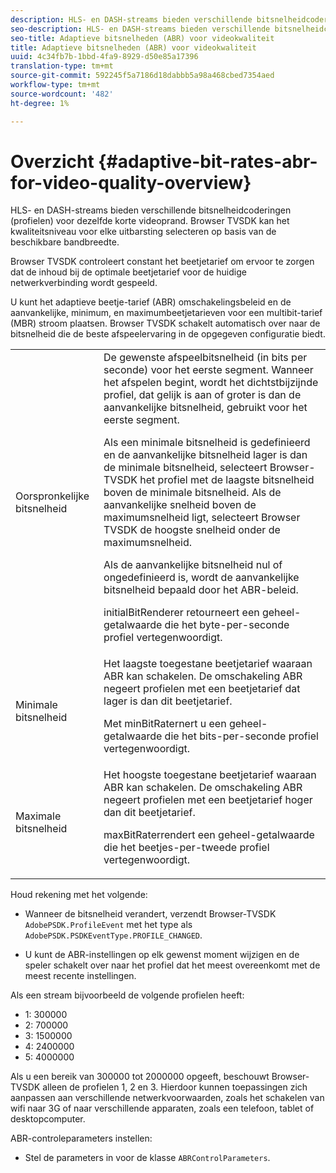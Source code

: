 ```yaml
---
description: HLS- en DASH-streams bieden verschillende bitsnelheidcoderingen (profielen) voor dezelfde korte videoprand. Browser TVSDK kan het kwaliteitsniveau voor elke uitbarsting selecteren op basis van de beschikbare bandbreedte.
seo-description: HLS- en DASH-streams bieden verschillende bitsnelheidcoderingen (profielen) voor dezelfde korte videoprand. Browser TVSDK kan het kwaliteitsniveau voor elke uitbarsting selecteren op basis van de beschikbare bandbreedte.
seo-title: Adaptieve bitsnelheden (ABR) voor videokwaliteit
title: Adaptieve bitsnelheden (ABR) voor videokwaliteit
uuid: 4c34fb7b-1bbd-4fa9-8929-d50e85a17396
translation-type: tm+mt
source-git-commit: 592245f5a7186d18dabbb5a98a468cbed7354aed
workflow-type: tm+mt
source-wordcount: '482'
ht-degree: 1%

---
```



# Overzicht {#adaptive-bit-rates-abr-for-video-quality-overview}

HLS- en DASH-streams bieden verschillende bitsnelheidcoderingen (profielen) voor dezelfde korte videoprand. Browser TVSDK kan het kwaliteitsniveau voor elke uitbarsting selecteren op basis van de beschikbare bandbreedte.

Browser TVSDK controleert constant het beetjetarief om ervoor te zorgen dat de inhoud bij de optimale beetjetarief voor de huidige netwerkverbinding wordt gespeeld.

U kunt het adaptieve beetje-tarief (ABR) omschakelingsbeleid en de aanvankelijke, minimum, en maximumbeetjetarieven voor een multibit-tarief (MBR) stroom plaatsen. Browser TVSDK schakelt automatisch over naar de bitsnelheid die de beste afspeelervaring in de opgegeven configuratie biedt.

<table id="table_AF838E082235406AA359BF1C1A77F85F"> 
 <tbody> 
  <tr> 
   <td colname="col01"> Oorspronkelijke bitsnelheid </td> 
   <td colname="col2">De gewenste afspeelbitsnelheid (in bits per seconde) voor het eerste segment. Wanneer het afspelen begint, wordt het dichtstbijzijnde profiel, dat gelijk is aan of groter is dan de aanvankelijke bitsnelheid, gebruikt voor het eerste segment. <p> Als een minimale bitsnelheid is gedefinieerd en de aanvankelijke bitsnelheid lager is dan de minimale bitsnelheid, selecteert Browser-TVSDK het profiel met de laagste bitsnelheid boven de minimale bitsnelheid. Als de aanvankelijke snelheid boven de maximumsnelheid ligt, selecteert Browser TVSDK de hoogste snelheid onder de maximumsnelheid. </p> <p>Als de aanvankelijke bitsnelheid nul of ongedefinieerd is, wordt de aanvankelijke bitsnelheid bepaald door het ABR-beleid. </p> <p><span class="codeph"> </span> initialBitRenderer retourneert een geheel-getalwaarde die het byte-per-seconde profiel vertegenwoordigt. </p> </td> 
  </tr> 
  <tr> 
   <td colname="col01"> Minimale bitsnelheid </td> 
   <td colname="col2">Het laagste toegestane beetjetarief waaraan ABR kan schakelen. De omschakeling ABR negeert profielen met een beetjetarief dat lager is dan dit beetjetarief. <p><span class="codeph"> Met </span> minBitRaternert u een geheel-getalwaarde die het bits-per-seconde profiel vertegenwoordigt. </p> </td> 
  </tr> 
  <tr> 
   <td colname="col01"> Maximale bitsnelheid </td> 
   <td colname="col2">Het hoogste toegestane beetjetarief waaraan ABR kan schakelen. De omschakeling ABR negeert profielen met een beetjetarief hoger dan dit beetjetarief. <p><span class="codeph"> </span> maxBitRaterrendert een geheel-getalwaarde die het beetjes-per-tweede profiel vertegenwoordigt. </p> </td> 
  </tr> 
 </tbody> 
</table>

Houd rekening met het volgende:

* Wanneer de bitsnelheid verandert, verzendt Browser-TVSDK `AdobePSDK.ProfileEvent` met het type als `AdobePSDK.PSDKEventType.PROFILE_CHANGED`.

* U kunt de ABR-instellingen op elk gewenst moment wijzigen en de speler schakelt over naar het profiel dat het meest overeenkomt met de meest recente instellingen.

Als een stream bijvoorbeeld de volgende profielen heeft:

* 1: 300000
* 2: 700000
* 3: 1500000
* 4: 2400000
* 5: 4000000

Als u een bereik van 300000 tot 2000000 opgeeft, beschouwt Browser-TVSDK alleen de profielen 1, 2 en 3. Hierdoor kunnen toepassingen zich aanpassen aan verschillende netwerkvoorwaarden, zoals het schakelen van wifi naar 3G of naar verschillende apparaten, zoals een telefoon, tablet of desktopcomputer.

ABR-controleparameters instellen:

* Stel de parameters in voor de klasse `ABRControlParameters`.

